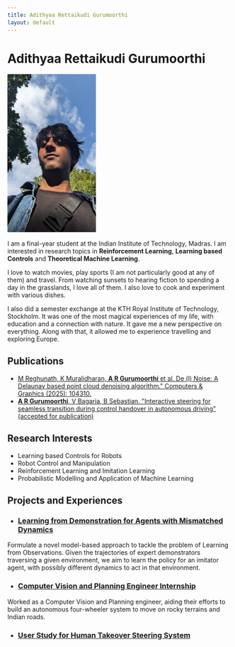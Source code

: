 ```yaml
---
title: Adithyaa Rettaikudi Gurumoorthi
layout: default
---
```

# Adithyaa Rettaikudi Gurumoorthi
<img src="projects/images/pfp2.jpg" alt="drawing" width="200"/>

I am a final-year student at the Indian Institute of Technology, Madras. I am interested in research topics in **Reinforcement Learning**, **Learning based Controls** and **Theoretical Machine Learning**. 

I love to watch movies, play sports (I am not particularly good at any of them) and travel. From watching sunsets to hearing fiction to spending a day in the grasslands, I love all of them. I also love to cook and experiment with various dishes. 

I also did a semester exchange at the KTH Royal Institute of Technology, Stockholm. It was one of the most magical experiences of my life, with education and a connection with nature. It gave me a new perspective on everything. Along with that, it allowed me to experience travelling and exploring Europe.

## Publications
- [M Reghunath, K Muralidharan, **A R Gurumoorthi** et al. De (l) Noise: A Delaunay based point cloud denoising algorithm." Computers & Graphics (2025): 104310.](https://www.sciencedirect.com/science/article/pii/S0097849325001517)
- [**A R Gurumoorthi**, V Bagaria, B Sebastian. "Interactive steering for seamless transition during control handover in autonomous driving" (accepted for publication)]()

## Research Interests
- Learning based Controls for Robots
- Robot Control and Manipulation
- Reinforcement Learning and Imitation Learning
- Probabilistic Modelling and Application of Machine Learning

## Projects and Experiences

- ### [Learning from Demonstration for Agents with Mismatched Dynamics](/projects/learning_from_demon.md#learning-from-demonstration-for-agents-with-mismatched-dynamics)
Formulate a novel model-based approach to tackle the problem of Learning from Observations. Given the trajectories of expert demonstrators traversing a given environment, we aim to learn the policy for an imitator agent, with possibly different dynamics to act in that environment.

- ### [Computer Vision and Planning Engineer Internship](/projects/ola_krutrim.md#ola-krutrim---embodied-ai)
Worked as a Computer Vision and Planning engineer, aiding their efforts to build an autonomous four-wheeler system to move on rocky terrains and Indian roads.

- ### [User Study for Human Takeover Steering System](/projects/user_study_steering.md#user-study-for-human-takeover-steering-system)


